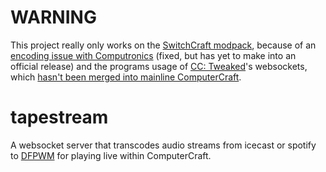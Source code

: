 # WARNING
This project really only works on the [SwitchCraft modpack](https://www.technicpack.net/modpack/officialswitchcraft.863735), because of an [encoding issue with Computronics](https://github.com/Vexatos/Computronics/issues/256) (fixed, but has yet to make into an official release) and the programs usage of [CC: Tweaked](https://minecraft.curseforge.com/projects/cc-tweaked)'s websockets, which [hasn't been merged into mainline ComputerCraft](https://github.com/dan200/ComputerCraft/pull/395).

# tapestream
A websocket server that transcodes audio streams from icecast or spotify to [DFPWM](https://wiki.vexatos.com/dfpwm) for playing live within ComputerCraft.
